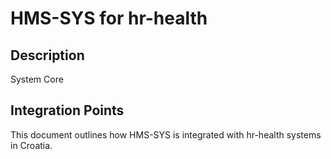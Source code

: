 # HMS-SYS for hr-health

## Description

System Core

## Integration Points

This document outlines how HMS-SYS is integrated with hr-health systems in Croatia.
